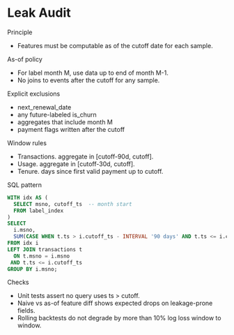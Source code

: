 # Leak Audit

Principle
- Features must be computable as of the cutoff date for each sample.

As-of policy
- For label month M, use data up to end of month M-1.
- No joins to events after the cutoff for any sample.

Explicit exclusions
- next_renewal_date
- any future-labeled is_churn
- aggregates that include month M
- payment flags written after the cutoff

Window rules
- Transactions. aggregate in [cutoff-90d, cutoff].
- Usage. aggregate in [cutoff-30d, cutoff].
- Tenure. days since first valid payment up to cutoff.

SQL pattern
```sql
WITH idx AS (
  SELECT msno, cutoff_ts  -- month start
  FROM label_index
)
SELECT
  i.msno,
  SUM(CASE WHEN t.ts > i.cutoff_ts - INTERVAL '90 days' AND t.ts <= i.cutoff_ts THEN 1 END) AS tx_90d
FROM idx i
LEFT JOIN transactions t
  ON t.msno = i.msno
 AND t.ts <= i.cutoff_ts
GROUP BY i.msno;
```

Checks

* Unit tests assert no query uses ts > cutoff.
* Naive vs as-of feature diff shows expected drops on leakage-prone fields.
* Rolling backtests do not degrade by more than 10% log loss window to window.